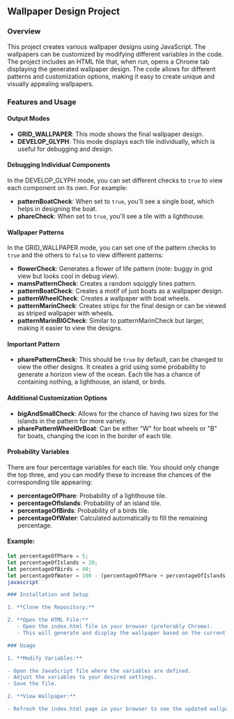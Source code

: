 ## Wallpaper Design Project

### Overview

This project creates various wallpaper designs using JavaScript. The wallpapers can be customized by modifying different variables in the code. The project includes an HTML file that, when run, opens a Chrome tab displaying the generated wallpaper design. The code allows for different patterns and customization options, making it easy to create unique and visually appealing wallpapers.

### Features and Usage

#### Output Modes
- **GRID_WALLPAPER**: This mode shows the final wallpaper design.
- **DEVELOP_GLYPH**: This mode displays each tile individually, which is useful for debugging and design.

#### Debugging Individual Components
In the DEVELOP_GLYPH mode, you can set different checks to `true` to view each component on its own. For example:
- **patternBoatCheck**: When set to `true`, you'll see a single boat, which helps in designing the boat.
- **phareCheck**: When set to `true`, you'll see a tile with a lighthouse.

#### Wallpaper Patterns
In the GRID_WALLPAPER mode, you can set one of the pattern checks to `true` and the others to `false` to view different patterns:
- **flowerCheck**: Generates a flower of life pattern (note: buggy in grid view but looks cool in debug view).
- **mamsPatternCheck**: Creates a random squiggly lines pattern.
- **patternBoatCheck**: Creates a motif of just boats as a wallpaper design.
- **patternWheelCheck**: Creates a wallpaper with boat wheels.
- **patternMarinCheck**: Creates strips for the final design or can be viewed as striped wallpaper with wheels.
- **patternMarinBIGCheck**: Similar to patternMarinCheck but larger, making it easier to view the designs.

#### Important Pattern
- **pharePatternCheck**: This should be `true` by default, can be changed to view the other designs. It creates a grid using some probability to generate a horizon view of the ocean. Each tile has a chance of containing nothing, a lighthouse, an island, or birds.

#### Additional Customization Options
- **bigAndSmallCheck**: Allows for the chance of having two sizes for the islands in the pattern for more variety.
- **pharePatternWheelOrBoat**: Can be either "W" for boat wheels or "B" for boats, changing the icon in the border of each tile.

#### Probability Variables
There are four percentage variables for each tile. You should only change the top three, and you can modify these to increase the chances of the corresponding tile appearing:
- **percentageOfPhare**: Probability of a lighthouse tile.
- **percentageOfIslands**: Probability of an island tile.
- **percentageOfBirds**: Probability of a birds tile.
- **percentageOfWater**: Calculated automatically to fill the remaining percentage.

#### Example:
```javascript
let percentageOfPhare = 5;
let percentageOfIslands = 20;
let percentageOfBirds = 40;
let percentageOfWater = 100 - (percentageOfPhare + percentageOfIslands + percentageOfBirds);
javascript```

### Installation and Setup

1. **Clone the Repository:**

2. **Open the HTML File:**
   - Open the index.html file in your browser (preferably Chrome).
   - This will generate and display the wallpaper based on the current configuration.

### Usage

1. **Modify Variables:**

- Open the JavaScript file where the variables are defined.
- Adjust the variables to your desired settings.
- Save the file.

2. **View Wallpaper:**

- Refresh the index.html page in your browser to see the updated wallpaper design.
